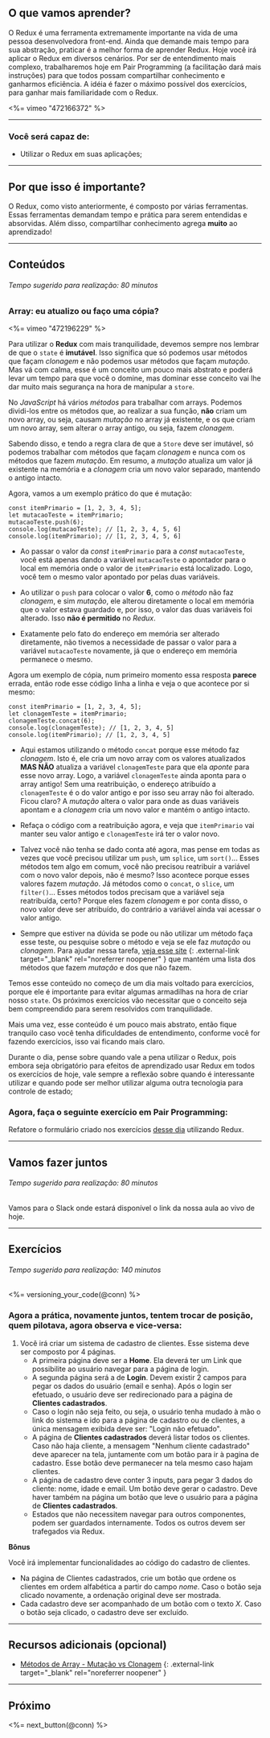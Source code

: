## O que vamos aprender?

O Redux é uma ferramenta extremamente importante na vida de uma pessoa desenvolvedora front-end. Ainda que demande mais tempo para sua abstração, praticar é a melhor forma de aprender Redux. Hoje você irá aplicar o Redux em diversos cenários.
Por ser de entendimento mais complexo, trabalharemos hoje em Pair Programming (a facilitação dará mais instruções) para que todos possam compartilhar conhecimento e ganharmos eficiência. A idéia é fazer o máximo possível dos exercícios, para ganhar mais familiaridade com o Redux.

<%= vimeo "472166372" %>

---

### Você será capaz de:

- Utilizar o Redux em suas aplicações;

---

## Por que isso é importante?

O Redux, como visto anteriormente, é composto por várias ferramentas. Essas ferramentas demandam tempo e prática para serem entendidas e absorvidas. Além disso, compartilhar conhecimento agrega **muito** ao aprendizado!

---

## Conteúdos

###### Tempo sugerido para realização: 80 minutos

### Array: eu atualizo ou faço uma cópia?

<%= vimeo "472196229" %>

Para utilizar o **Redux** com mais tranquilidade, devemos sempre nos lembrar de que o `state` é **imutável**. Isso significa que só podemos usar métodos que façam _clonagem_ e não podemos usar métodos que façam _mutação_. Mas vá com calma, esse é um conceito um pouco mais abstrato e poderá levar um tempo para que você o domine, mas dominar esse conceito vai lhe dar muito mais segurança na hora de manipular a `store`.

No _JavaScript_ há vários _métodos_ para trabalhar com arrays. Podemos dividi-los entre os métodos que, ao realizar a sua função, **não** criam um novo array, ou seja, causam _mutação_ no array já existente, e os que criam um novo array, sem alterar o array antigo, ou seja, fazem _clonagem_.

Sabendo disso, e tendo a regra clara de que a `Store` deve ser imutável, só podemos trabalhar com métodos que façam _clonagem_ e nunca com os métodos que fazem _mutação_. Em resumo, a _mutação_ atualiza um valor já existente na memória e a _clonagem_ cria um novo valor separado, mantendo o antigo intacto.

Agora, vamos a um exemplo prático do que é mutação:

```language-javascript
const itemPrimario = [1, 2, 3, 4, 5];
let mutacaoTeste = itemPrimario;
mutacaoTeste.push(6);
console.log(mutacaoTeste); // [1, 2, 3, 4, 5, 6]
console.log(itemPrimario); // [1, 2, 3, 4, 5, 6]
```

  * Ao passar o valor da _const_ `itemPrimario` para a _const_ `mutacaoTeste`, você está apenas dando a variável `mutacaoTeste` o apontador para o local em memória onde o valor de `itemPrimario` está localizado. Logo, você tem o mesmo valor apontado por pelas duas variáveis.

  * Ao utilizar o `push` para colocar o valor **6**, como o _método_ não faz _clonagem_, e sim _mutação_, ele alterou diretamente o local em memória que o valor estava guardado e, por isso, o valor das duas variáveis foi alterado. Isso **não é permitido** no _Redux_.

  * Exatamente pelo fato do endereço em memória ser alterado diretamente, não tivemos a necessidade de passar o valor para a variável `mutacaoTeste` novamente, já que o endereço em memória permanece o mesmo.

Agora um exemplo de cópia, num primeiro momento essa resposta **parece** errada, então rode esse código linha a linha e veja o que acontece por si mesmo:

```language-javascript
const itemPrimario = [1, 2, 3, 4, 5];
let clonagemTeste = itemPrimario;
clonagemTeste.concat(6);
console.log(clonagemTeste); // [1, 2, 3, 4, 5]
console.log(itemPrimario); // [1, 2, 3, 4, 5]
```

  * Aqui estamos utilizando o método `concat` porque esse método faz _clonagem_. Isto é, ele cria um novo array com os valores atualizados **MAS NÃO** atualiza a variável `clonagemTeste` para que ela _aponte_ para esse novo array. Logo, a variável `clonagemTeste` ainda aponta para o array antigo! Sem uma reatribuição, o endereço atribuído a `clonagemTeste` é o do valor antigo e por isso seu array não foi alterado. Ficou claro? A _mutação_ altera o valor para onde as duas variáveis apontam e a _clonagem_ cria um novo valor e mantém o antigo intacto.

  * Refaça o código com a reatribuição agora, e veja que `itemPrimario` vai manter seu valor antigo e `clonagemTeste` irá ter o valor novo.

  * Talvez você não tenha se dado conta até agora, mas pense em todas as vezes que você precisou utilizar um `push`, um `splice`, um `sort()`... Esses métodos tem algo em comum, você não precisou reatribuir a variável com o novo valor depois, não é mesmo? Isso acontece porque esses valores fazem _mutação_. Já métodos como o `concat`, o `slice`, um `filter()`... Esses métodos todos precisam que a variável seja reatribuída, certo? Porque eles fazem _clonagem_ e por conta disso, o novo valor deve ser atribuído, do contrário a variável ainda vai acessar o valor antigo.

  * Sempre que estiver na dúvida se pode ou não utilizar um método faça esse teste, ou pesquise sobre o método e veja se ele faz _mutação_ ou _clonagem_. Para ajudar nessa tarefa, [veja esse site](https://doesitmutate.xyz/) {: .external-link target="_blank" rel="noreferrer noopener" } que mantém uma lista dos métodos que fazem _mutação_ e dos que não fazem.

Temos esse conteúdo no começo de um dia mais voltado para exercícios, porque ele é importante para evitar algumas armadilhas na hora de criar nosso `state`. Os próximos exercícios vão necessitar que o conceito seja bem compreendido para serem resolvidos com tranquilidade.

Mais uma vez, esse conteúdo é um pouco mais abstrato, então fique tranquilo caso você tenha dificuldades de entendimento, conforme você for fazendo exercícios, isso vai ficando mais claro.

Durante o dia, pense sobre quando vale a pena utilizar o Redux, pois embora seja obrigatório para efeitos de aprendizado usar Redux em todos os exercícios de hoje, vale sempre a reflexão sobre quando é interessante utilizar e quando pode ser melhor utilizar alguma outra tecnologia para controle de estado;

### Agora, faça o seguinte exercício em Pair Programming:

Refatore o formulário criado nos exercícios [desse dia](/front-end/react/forms/) utilizando Redux.

---

## Vamos fazer juntos

###### Tempo sugerido para realização: 80 minutos

Vamos para o Slack onde estará disponível o link da nossa aula ao vivo de hoje.

---

## Exercícios

###### Tempo sugerido para realização: 140 minutos

<%= versioning_your_code(@conn) %>

### Agora a prática, novamente juntos, tentem trocar de posição, quem pilotava, agora observa e vice-versa:

1. Você irá criar um sistema de cadastro de clientes. Esse sistema deve ser composto por 4 páginas.
    * A primeira página deve ser a **Home**. Ela deverá ter um Link que possibilite ao usuário navegar para a página de login.
    * A segunda página será a de **Login**. Devem existir 2 campos para pegar os dados do usuário (email e senha). Após o login ser efetuado, o usuário deve ser redirecionado para a página de **Clientes cadastrados**.
    * Caso o login não seja feito, ou seja, o usuário tenha mudado à mão o link do sistema e ido para a página de cadastro ou de clientes, a única mensagem exibida deve ser: "Login não efetuado".
    * A página de **Clientes cadastrados** deverá listar todos os clientes. Caso não haja cliente, a mensagem "Nenhum cliente cadastrado" deve aparecer na tela, juntamente com um botão para ir à pagina de cadastro. Esse botão deve permanecer na tela mesmo caso hajam clientes.
    * A página de cadastro deve conter 3 inputs, para pegar 3 dados do cliente: nome, idade e email. Um botão deve gerar o cadastro. Deve haver também na página um botão que leve o usuário para a página de **Clientes cadastrados**.
    * Estados que não necessitem navegar para outros componentes, podem ser guardados internamente. Todos os outros devem ser trafegados via Redux.

**Bônus**

Você irá implementar funcionalidades ao código do cadastro de clientes.

* Na página de Clientes cadastrados, crie um botão que ordene os clientes em ordem alfabética a partir do campo _nome_. Caso o botão seja clicado novamente, a ordenação original deve ser mostrada.
* Cada cadastro deve ser acompanhado de um botão com o texto _X_. Caso o botão seja clicado, o cadastro deve ser excluído.

---

## Recursos adicionais (opcional)

* [Métodos de Array - Mutação vs Clonagem](https://lorenstewart.me/2017/01/22/javascript-array-methods-mutating-vs-non-mutating/) {: .external-link target="_blank" rel="noreferrer noopener" }

---

## Próximo

<%= next_button(@conn) %>

